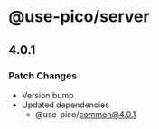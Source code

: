 # @use-pico/server

## 4.0.1

### Patch Changes

- Version bump
- Updated dependencies
  - @use-pico/common@4.0.1
